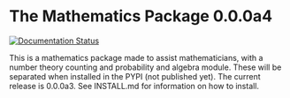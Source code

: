 # The Mathematics Package 0.0.0a4
[![Documentation Status](https://readthedocs.org/projects/mathematics-package/badge/?version=latest)](https://mathematics-package.readthedocs.io/en/latest/?badge=latest)

This is a mathematics package made to assist mathematicians, with a number theory counting and probability and algebra 
module. These will be separated
 when installed in the PYPI (not published yet). The current release is 0.0.0a3. See INSTALL.md for information on how to
install. 
